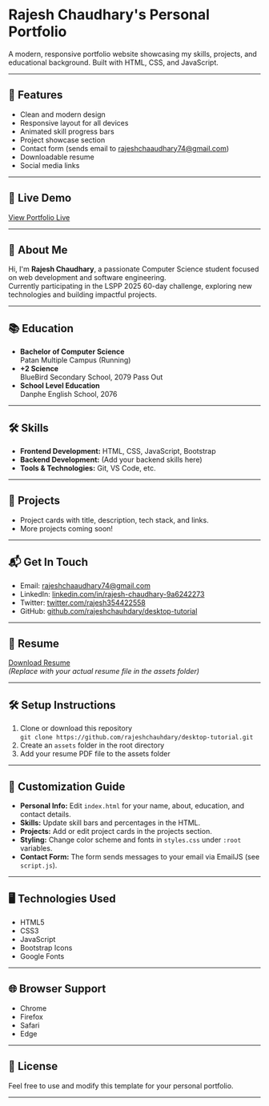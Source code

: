 # Rajesh Chaudhary's Personal Portfolio

A modern, responsive portfolio website showcasing my skills, projects, and educational background. Built with HTML, CSS, and JavaScript.

---

## 🌟 Features

- Clean and modern design
- Responsive layout for all devices
- Animated skill progress bars
- Project showcase section
- Contact form (sends email to rajeshchaaudhary74@gmail.com)
- Downloadable resume
- Social media links

---

## 🚀 Live Demo

[View Portfolio Live](https://github.com/rajeshchauhdary/desktop-tutorial.git)

---

## 👤 About Me

Hi, I'm **Rajesh Chaudhary**, a passionate Computer Science student focused on web development and software engineering.  
Currently participating in the LSPP 2025 60-day challenge, exploring new technologies and building impactful projects.

---

## 📚 Education

- **Bachelor of Computer Science**  
  Patan Multiple Campus (Running)
- **+2 Science**  
  BlueBird Secondary School, 2079 Pass Out
- **School Level Education**  
  Danphe English School, 2076

---

## 🛠️ Skills

- **Frontend Development:** HTML, CSS, JavaScript, Bootstrap
- **Backend Development:** (Add your backend skills here)
- **Tools & Technologies:** Git, VS Code, etc.

---

## 💼 Projects

- Project cards with title, description, tech stack, and links.
- More projects coming soon!

---

## 📬 Get In Touch

- Email: [rajeshchaaudhary74@gmail.com](mailto:rajeshchaaudhary74@gmail.com)
- LinkedIn: [linkedin.com/in/rajesh-chaudhary-9a6242273](https://linkedin.com/in/rajesh-chaudhary-9a6242273)
- Twitter: [twitter.com/rajesh354422558](https://twitter.com/rajesh354422558?s=09)
- GitHub: [github.com/rajeshchauhdary/desktop-tutorial](https://github.com/rajeshchauhdary/desktop-tutorial.git)

---

## 📄 Resume

[Download Resume](assets/your_resume.pdf)  
*(Replace with your actual resume file in the assets folder)*

---

## 🛠️ Setup Instructions

1. Clone or download this repository  
   `git clone https://github.com/rajeshchauhdary/desktop-tutorial.git`
2. Create an `assets` folder in the root directory
3. Add your resume PDF file to the assets folder

---

## 🎨 Customization Guide

- **Personal Info:** Edit `index.html` for your name, about, education, and contact details.
- **Skills:** Update skill bars and percentages in the HTML.
- **Projects:** Add or edit project cards in the projects section.
- **Styling:** Change color scheme and fonts in `styles.css` under `:root` variables.
- **Contact Form:** The form sends messages to your email via EmailJS (see `script.js`).

---

## 🖥️ Technologies Used

- HTML5
- CSS3
- JavaScript
- Bootstrap Icons
- Google Fonts

---

## 🌐 Browser Support

- Chrome
- Firefox
- Safari
- Edge

---

## 📄 License

Feel free to use and modify this template for your personal portfolio.

---